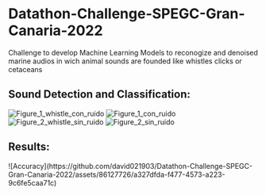 # Datathon-Challenge-SPEGC-Gran-Canaria-2022
Challenge to develop Machine Learning Models to reconogize and denoised marine audios in wich animal sounds are founded like whistles clicks or cetaceans

<h2>Sound Detection and Classification:</h2>

![Figure_1_whistle_con_ruido](https://github.com/david021903/Datathon-Challenge-SPEGC-Gran-Canaria-2022/assets/86127726/4049d3d0-a22c-4028-8794-e3222fb31afc)
![Figure_1_con_ruido](https://github.com/david021903/Datathon-Challenge-SPEGC-Gran-Canaria-2022/assets/86127726/e0e77de4-0cda-4193-8349-b3859be2f554)
![Figure_2_whistle_sin_ruido](https://github.com/david021903/Datathon-Challenge-SPEGC-Gran-Canaria-2022/assets/86127726/56711062-c32e-479b-97e1-256fa5654601)
![Figure_2_sin_ruido](https://github.com/david021903/Datathon-Challenge-SPEGC-Gran-Canaria-2022/assets/86127726/92c4df5b-dc1b-4417-b55d-a99e68c39bbd)

<h2>Results:</h2>
![Accuracy](https://github.com/david021903/Datathon-Challenge-SPEGC-Gran-Canaria-2022/assets/86127726/a327dfda-f477-4573-a223-9c6fe5caa71c)
